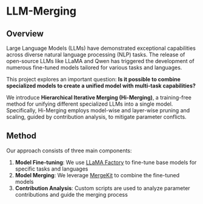 # LLM-Merging


## Overview

Large Language Models (LLMs) have demonstrated exceptional capabilities across diverse natural language processing (NLP) tasks. The release of open-source LLMs like LLaMA and Qwen has triggered the development of numerous fine-tuned models tailored for various tasks and languages. 

This project explores an important question: **Is it possible to combine specialized models to create a unified model with multi-task capabilities?**

We introduce **Hierarchical Iterative Merging (Hi-Merging)**, a training-free method for unifying different specialized LLMs into a single model. Specifically, Hi-Merging employs model-wise and layer-wise pruning and scaling, guided by contribution analysis, to mitigate parameter conflicts.

## Method

Our approach consists of three main components:

1. **Model Fine-tuning**: We use [LLaMA Factory](https://github.com/hiyouga/LLaMA-Factory) to fine-tune base models for specific tasks and languages
2. **Model Merging**: We leverage [MergeKit](https://github.com/arcee-ai/mergekit) to combine the fine-tuned models
3. **Contribution Analysis**: Custom scripts are used to analyze parameter contributions and guide the merging process


